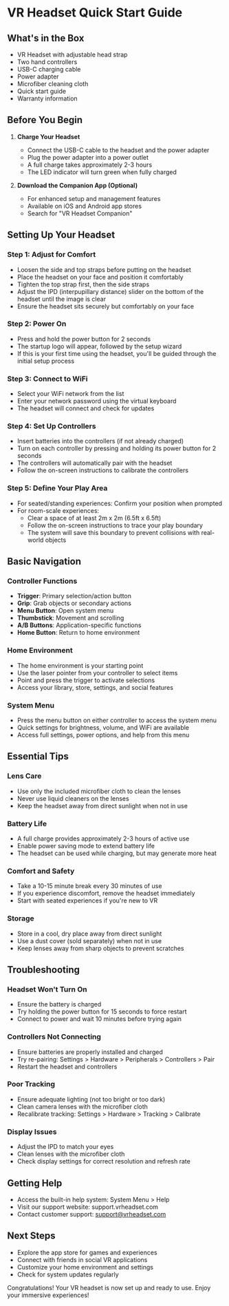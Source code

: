 # VR Headset Quick Start Guide

## What's in the Box
- VR Headset with adjustable head strap
- Two hand controllers
- USB-C charging cable
- Power adapter
- Microfiber cleaning cloth
- Quick start guide
- Warranty information

## Before You Begin
1. **Charge Your Headset**
   - Connect the USB-C cable to the headset and the power adapter
   - Plug the power adapter into a power outlet
   - A full charge takes approximately 2-3 hours
   - The LED indicator will turn green when fully charged

2. **Download the Companion App (Optional)**
   - For enhanced setup and management features
   - Available on iOS and Android app stores
   - Search for "VR Headset Companion"

## Setting Up Your Headset

### Step 1: Adjust for Comfort
- Loosen the side and top straps before putting on the headset
- Place the headset on your face and position it comfortably
- Tighten the top strap first, then the side straps
- Adjust the IPD (interpupillary distance) slider on the bottom of the headset until the image is clear
- Ensure the headset sits securely but comfortably on your face

### Step 2: Power On
- Press and hold the power button for 2 seconds
- The startup logo will appear, followed by the setup wizard
- If this is your first time using the headset, you'll be guided through the initial setup process

### Step 3: Connect to WiFi
- Select your WiFi network from the list
- Enter your network password using the virtual keyboard
- The headset will connect and check for updates

### Step 4: Set Up Controllers
- Insert batteries into the controllers (if not already charged)
- Turn on each controller by pressing and holding its power button for 2 seconds
- The controllers will automatically pair with the headset
- Follow the on-screen instructions to calibrate the controllers

### Step 5: Define Your Play Area
- For seated/standing experiences: Confirm your position when prompted
- For room-scale experiences:
  - Clear a space of at least 2m x 2m (6.5ft x 6.5ft)
  - Follow the on-screen instructions to trace your play boundary
  - The system will save this boundary to prevent collisions with real-world objects

## Basic Navigation

### Controller Functions
- **Trigger**: Primary selection/action button
- **Grip**: Grab objects or secondary actions
- **Menu Button**: Open system menu
- **Thumbstick**: Movement and scrolling
- **A/B Buttons**: Application-specific functions
- **Home Button**: Return to home environment

### Home Environment
- The home environment is your starting point
- Use the laser pointer from your controller to select items
- Point and press the trigger to activate selections
- Access your library, store, settings, and social features

### System Menu
- Press the menu button on either controller to access the system menu
- Quick settings for brightness, volume, and WiFi are available
- Access full settings, power options, and help from this menu

## Essential Tips

### Lens Care
- Use only the included microfiber cloth to clean the lenses
- Never use liquid cleaners on the lenses
- Keep the headset away from direct sunlight when not in use

### Battery Life
- A full charge provides approximately 2-3 hours of active use
- Enable power saving mode to extend battery life
- The headset can be used while charging, but may generate more heat

### Comfort and Safety
- Take a 10-15 minute break every 30 minutes of use
- If you experience discomfort, remove the headset immediately
- Start with seated experiences if you're new to VR

### Storage
- Store in a cool, dry place away from direct sunlight
- Use a dust cover (sold separately) when not in use
- Keep lenses away from sharp objects to prevent scratches

## Troubleshooting

### Headset Won't Turn On
- Ensure the battery is charged
- Try holding the power button for 15 seconds to force restart
- Connect to power and wait 10 minutes before trying again

### Controllers Not Connecting
- Ensure batteries are properly installed and charged
- Try re-pairing: Settings > Hardware > Peripherals > Controllers > Pair
- Restart the headset and controllers

### Poor Tracking
- Ensure adequate lighting (not too bright or too dark)
- Clean camera lenses with the microfiber cloth
- Recalibrate tracking: Settings > Hardware > Tracking > Calibrate

### Display Issues
- Adjust the IPD to match your eyes
- Clean lenses with the microfiber cloth
- Check display settings for correct resolution and refresh rate

## Getting Help
- Access the built-in help system: System Menu > Help
- Visit our support website: support.vrheadset.com
- Contact customer support: support@vrheadset.com

## Next Steps
- Explore the app store for games and experiences
- Connect with friends in social VR applications
- Customize your home environment and settings
- Check for system updates regularly

Congratulations! Your VR headset is now set up and ready to use. Enjoy your immersive experiences!
